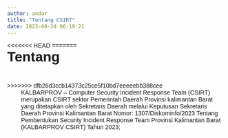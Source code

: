 ```yaml
---
author: andar
title: "Tentang CSIRT"
date: 2023-08-24 06:19:21
---
```


<div style="font-family: 'Poppins', sans-serif;">
<<<<<<< HEAD
=======
<p style="box-sizing: border-box; margin: 0px 0px 1.25em; padding: 0px; border: 0px; font-variant: inherit; font-stretch: inherit; font-size: 2rem; line-height: inherit; font-optical-sizing: inherit; font-kerning: inherit; font-feature-settings: inherit; font-variation-settings: inherit; vertical-align: baseline; text-rendering: optimizelegibility;"><span style="box-sizing: border-box; margin: 0px; padding: 0px; border: 0px; font-style: inherit; font-variant: inherit; font-weight: bold; font-stretch: inherit; font-size: inherit; line-height: inherit; font-family: 'Poppins', sans-serif; font-optical-sizing: inherit; font-kerning: inherit; font-feature-settings: inherit; font-variation-settings: inherit; vertical-align: baseline;">Tentang</span></p>
>>>>>>> dfb26d3ccb14373c25ce5f10bd7eeeeebb388cee
<p style="box-sizing: border-box; margin: 0px 0px 1.25em; padding: 0px; border: 0px; font-variant: inherit; font-stretch: inherit; font-size: inherit; line-height: inherit; font-optical-sizing: inherit; font-kerning: inherit; font-feature-settings: inherit; font-variation-settings: inherit; vertical-align: baseline; text-rendering: optimizelegibility; font-family: 'Poppins', sans-serif; padding-left: 2rem;">KALBARPROV – Computer Security Incident Response Team (CSIRT) merupakan CSIRT sektor Pemerintah Daerah Provinsi kalimantan Barat yang ditetapkan oleh Sekretaris Daerah melalui Keputusan Sekretaris Daerah  Provinsi Kalimantan Barat Nomor: 1307/Diskominfo/2023 Tentang Pembentukan Security Incident Response Team Provinsi Kalimantan Barat (KALBARPROV CSIRT) Tahun 2023;</p>
</div>
